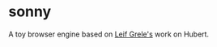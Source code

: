 sonny
=====

A toy browser engine based on [Leif Grele's](http://hrothen.github.io/) work on Hubert.
